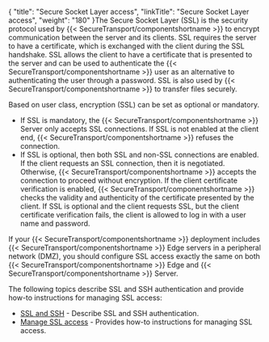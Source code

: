 {
    "title": "Secure Socket Layer access",
    "linkTitle": "Secure Socket Layer access",
    "weight": "180"
}The Secure Socket Layer (SSL) is the security protocol used by {{< SecureTransport/componentshortname  >}} to encrypt communication between the server and its clients. SSL requires the server to have a certificate, which is exchanged with the client during the SSL handshake. SSL allows the client to have a certificate that is presented to the server and can be used to authenticate the {{< SecureTransport/componentshortname  >}} user as an alternative to authenticating the user through a password. SSL is also used by {{< SecureTransport/componentshortname  >}} to transfer files securely.

Based on user class, encryption (SSL) can be set as optional or mandatory.

-   If SSL is mandatory, the {{< SecureTransport/componentshortname >}} Server only accepts SSL connections. If SSL is not enabled at the client end, {{< SecureTransport/componentshortname >}} refuses the connection.
-   If SSL is optional, then both SSL and non-SSL connections are enabled. If the client requests an SSL connection, then it is negotiated. Otherwise, {{< SecureTransport/componentshortname >}} accepts the connection to proceed without encryption. If the client certificate verification is enabled, {{< SecureTransport/componentshortname >}} checks the validity and authenticity of the certificate presented by the client. If SSL is optional and the client requests SSL, but the client certificate verification fails, the client is allowed to log in with a user name and password.

If your {{< SecureTransport/componentshortname  >}} deployment includes {{< SecureTransport/componentshortname  >}} Edge servers in a peripheral network (DMZ), you should configure SSL access exactly the same on both {{< SecureTransport/componentshortname  >}} Edge and {{< SecureTransport/componentshortname  >}} Server.

The following topics describe SSL and SSH authentication and provide how-to instructions for managing SSL access:

-   <a href="c_st_ssl_ssh_new" class="MCXref xref">SSL and SSH</a> - Describe SSL and SSH authentication.
-   <a href="t_st_sslaccess_new" class="MCXref xref">Manage SSL access</a> - Provides how-to instructions for managing SSL access.
